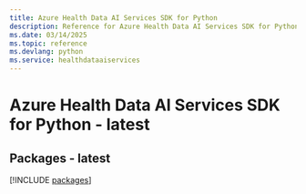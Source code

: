 ```yaml
---
title: Azure Health Data AI Services SDK for Python
description: Reference for Azure Health Data AI Services SDK for Python
ms.date: 03/14/2025
ms.topic: reference
ms.devlang: python
ms.service: healthdataaiservices
---
```

# Azure Health Data AI Services SDK for Python - latest
## Packages - latest
[!INCLUDE [packages](health-data-ai-services-index.md)]
